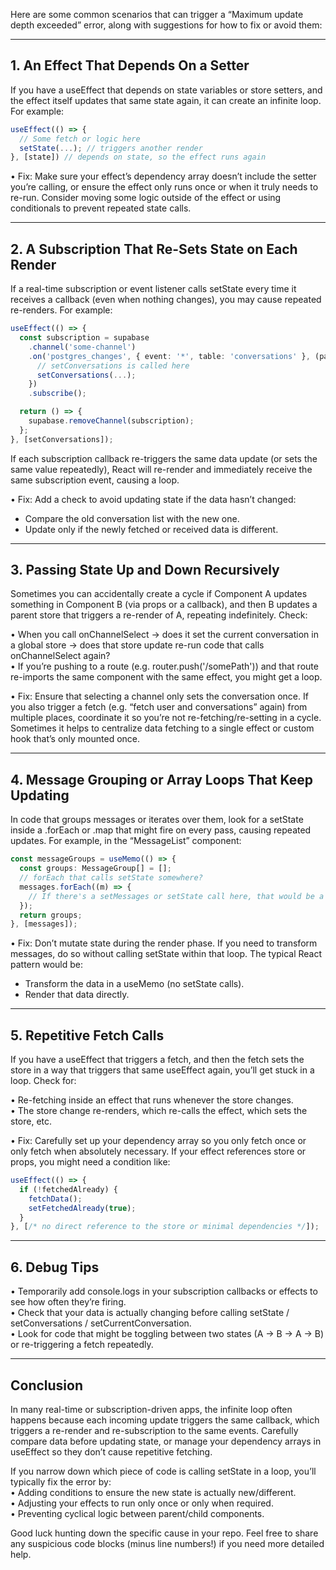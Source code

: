 Here are some common scenarios that can trigger a “Maximum update depth exceeded” error, along with suggestions for how to fix or avoid them:

---

## 1. An Effect That Depends On a Setter

If you have a useEffect that depends on state variables or store setters, and the effect itself updates that same state again, it can create an infinite loop. For example:

```typescript
useEffect(() => {
  // Some fetch or logic here
  setState(...); // triggers another render
}, [state]) // depends on state, so the effect runs again
```

• Fix: Make sure your effect’s dependency array doesn’t include the setter you’re calling, or ensure the effect only runs once or when it truly needs to re-run. Consider moving some logic outside of the effect or using conditionals to prevent repeated state calls.

---

## 2. A Subscription That Re-Sets State on Each Render

If a real-time subscription or event listener calls setState every time it receives a callback (even when nothing changes), you may cause repeated re-renders. For example:

```typescript
useEffect(() => {
  const subscription = supabase
    .channel('some-channel')
    .on('postgres_changes', { event: '*', table: 'conversations' }, (payload) => {
      // setConversations is called here
      setConversations(...);
    })
    .subscribe();

  return () => {
    supabase.removeChannel(subscription);
  };
}, [setConversations]);
```

If each subscription callback re-triggers the same data update (or sets the same value repeatedly), React will re-render and immediately receive the same subscription event, causing a loop.

• Fix: Add a check to avoid updating state if the data hasn’t changed:  
  - Compare the old conversation list with the new one.  
  - Update only if the newly fetched or received data is different.

---

## 3. Passing State Up and Down Recursively

Sometimes you can accidentally create a cycle if Component A updates something in Component B (via props or a callback), and then B updates a parent store that triggers a re-render of A, repeating indefinitely. Check:

• When you call onChannelSelect → does it set the current conversation in a global store → does that store update re-run code that calls onChannelSelect again?  
• If you’re pushing to a route (e.g. router.push('/somePath')) and that route re-imports the same component with the same effect, you might get a loop.

• Fix: Ensure that selecting a channel only sets the conversation once. If you also trigger a fetch (e.g. “fetch user and conversations” again) from multiple places, coordinate it so you’re not re-fetching/re-setting in a cycle. Sometimes it helps to centralize data fetching to a single effect or custom hook that’s only mounted once.

---

## 4. Message Grouping or Array Loops That Keep Updating

In code that groups messages or iterates over them, look for a setState inside a .forEach or .map that might fire on every pass, causing repeated updates. For example, in the “MessageList” component:

```typescript
const messageGroups = useMemo(() => {
  const groups: MessageGroup[] = [];
  // forEach that calls setState somewhere?
  messages.forEach((m) => {
    // If there's a setMessages or setState call here, that would be a problem
  });
  return groups;
}, [messages]);
```

• Fix: Don’t mutate state during the render phase. If you need to transform messages, do so without calling setState within that loop. The typical React pattern would be:  
  - Transform the data in a useMemo (no setState calls).  
  - Render that data directly.  

---

## 5. Repetitive Fetch Calls

If you have a useEffect that triggers a fetch, and then the fetch sets the store in a way that triggers that same useEffect again, you’ll get stuck in a loop. Check for:

• Re-fetching inside an effect that runs whenever the store changes.  
• The store change re-renders, which re-calls the effect, which sets the store, etc.

• Fix: Carefully set up your dependency array so you only fetch once or only fetch when absolutely necessary. If your effect references store or props, you might need a condition like:

```typescript
useEffect(() => {
  if (!fetchedAlready) {
    fetchData();
    setFetchedAlready(true);
  }
}, [/* no direct reference to the store or minimal dependencies */]);
```

---

## 6. Debug Tips

• Temporarily add console.logs in your subscription callbacks or effects to see how often they’re firing.  
• Check that your data is actually changing before calling setState / setConversations / setCurrentConversation.  
• Look for code that might be toggling between two states (A → B → A → B) or re-triggering a fetch repeatedly.

---

## Conclusion

In many real-time or subscription-driven apps, the infinite loop often happens because each incoming update triggers the same callback, which triggers a re-render and re-subscription to the same events. Carefully compare data before updating state, or manage your dependency arrays in useEffect so they don’t cause repetitive fetching.

If you narrow down which piece of code is calling setState in a loop, you’ll typically fix the error by:  
• Adding conditions to ensure the new state is actually new/different.  
• Adjusting your effects to run only once or only when required.  
• Preventing cyclical logic between parent/child components.

Good luck hunting down the specific cause in your repo. Feel free to share any suspicious code blocks (minus line numbers!) if you need more detailed help.
